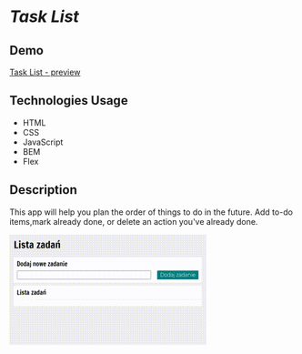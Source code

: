 # *Task List*
## **Demo** 
[Task List - preview](https://piotr-kiczkajlo.github.io/task-list/)
## **Technologies Usage**
- HTML
- CSS
- JavaScript
- BEM
- Flex

## **Description**
This app will help you plan the order of things to do in the future. Add to-do items,mark already done, or delete an action you've already done.

![gif](img/readme.gif)